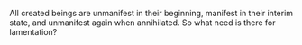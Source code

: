 All created beings are unmanifest in their beginning, manifest in their interim state, and unmanifest again when annihilated. So what need is there for lamentation?